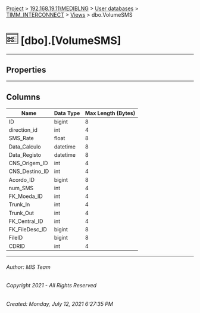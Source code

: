 #### 

[Project](../../../../index.md) > [192.168.19.11\\MEDIBLNG](../../../index.md) > [User databases](../../index.md) > [TIMM_INTERCONNECT](../index.md) > [Views](Views.md) > dbo.VolumeSMS

# ![Views](../../../../Images/View32.png) [dbo].[VolumeSMS]

---

## <a name="#properties"></a>Properties



---

## <a name="#columns"></a>Columns

| Name | Data Type | Max Length (Bytes) |
|---|---|---|
| ID | bigint | 8 |
| direction_id | int | 4 |
| SMS_Rate | float | 8 |
| Data_Calculo | datetime | 8 |
| Data_Registo | datetime | 8 |
| CNS_Origem_ID | int | 4 |
| CNS_Destino_ID | int | 4 |
| Acordo_ID | bigint | 8 |
| num_SMS | int | 4 |
| FK_Moeda_ID | int | 4 |
| Trunk_In | int | 4 |
| Trunk_Out | int | 4 |
| FK_Central_ID | int | 4 |
| FK_FileDesc_ID | bigint | 8 |
| FileID | bigint | 8 |
| CDRID | int | 4 |


---

###### Author:  MIS Team

###### Copyright 2021 - All Rights Reserved

###### Created: Monday, July 12, 2021 6:27:35 PM

